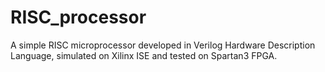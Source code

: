 # RISC_processor
A simple RISC microprocessor developed in Verilog Hardware Description Language, simulated on Xilinx ISE and tested on Spartan3 FPGA. 
